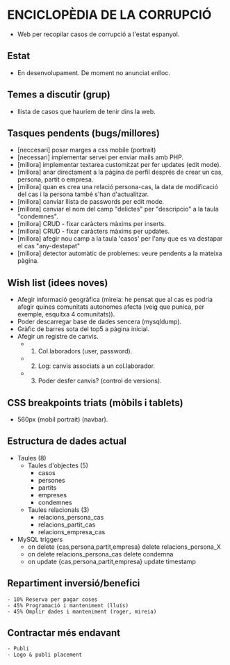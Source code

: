 # ENCICLOPÈDIA DE LA CORRUPCIÓ
- Web per recopilar casos de corrupció a l'estat espanyol.

## Estat
- En desenvolupament. De moment no anunciat enlloc.

## Temes a discutir (grup)
- llista de casos que hauríem de tenir dins la web.

## Tasques pendents (bugs/millores)
- [neccesari] posar marges a css mobile (portrait) 
- [necessari] implementar servei per enviar mails amb PHP.
- [millora] implementar textarea customitzat per fer updates (edit mode).
- [millora] anar directament a la pàgina de perfil després de crear un cas, persona, partit o empresa.
- [millora] quan es crea una relació persona-cas, la data de modificació del cas i la persona també s'han d'actualitzar.
- [millora] canviar llista de passwords per edit mode.
- [millora] canviar el nom del camp "delictes" per "descripcio" a la taula "condemnes".
- [millora] CRUD - fixar caràcters màxims per inserts.
- [millora] CRUD - fixar caràcters màxims per updates.
- [millora] afegir nou camp a la taula 'casos' per l'any que es va destapar el cas "any-destapat"
- [millora] detector automàtic de problemes: veure pendents a la mateixa pàgina.

## Wish list (idees noves)
- Afegir informació geogràfica (mireia: he pensat que al cas es podria afegir quines comunitats autonomes afecta (veig que punica, per exemple, esquitxa 4 comunitats)).
- Poder descarregar base de dades sencera (mysqldump).
- Gràfic de barres sota del top5 a pàgina inicial.
- Afegir un registre de canvis.
	- 1. Col.laboradors (user, password).
	- 2. Log: canvis associats a un col.laborador. 
	- 3. Poder desfer canvis? (control de versions).

## CSS breakpoints triats (mòbils i tablets)
- 560px (mobil portrait) (navbar).

## Estructura de dades actual
- Taules (8)
	- Taules d'objectes (5)
		- casos 
		- persones
		- partits 
		- empreses 
		- condemnes
	- Taules relacionals (3)
		- relacions_persona_cas
		- relacions_partit_cas
		- relacions_empresa_cas
- MySQL triggers
  - on delete {cas,persona,partit,empresa} delete relacions_persona_X
  - on delete relacions_persona_cas delete condemna
  - on update {cas,persona,partit,empresa} update timestamp

## Repartiment inversió/benefici
	- 10% Reserva per pagar coses
	- 45% Programació i manteniment (lluís)
	- 45% Omplir dades i manteniment (roger, mireia)

## Contractar més endavant
	- Publi
	- Logo & publi placement
